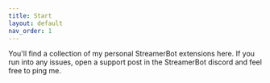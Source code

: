 ```yaml
---
title: Start
layout: default
nav_order: 1
---
```


You'll find a collection of my personal StreamerBot extensions here. If you run into any issues, open a support post in the StreamerBot discord and feel free to ping me.


